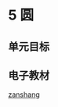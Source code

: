 # 5 圆

## 单元目标


## 电子教材

<Ebook grade="xxsx6a" :pages="57" :paged="79" ></Ebook>

[zanshang](../res/zanshang.md ':include')